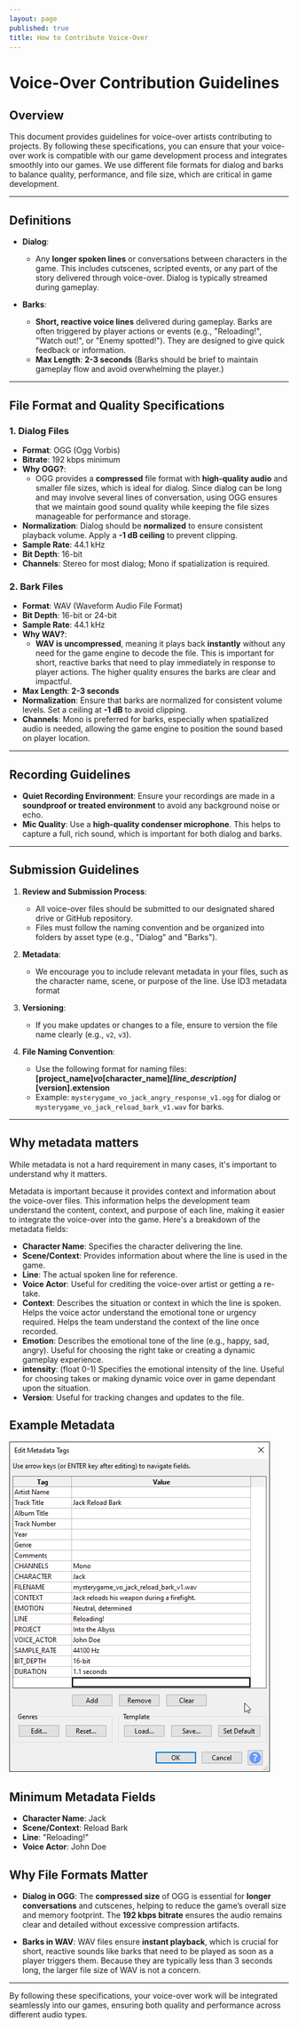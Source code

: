 ```yaml
---
layout: page
published: true
title: How to Contribute Voice-Over
---
```


# Voice-Over Contribution Guidelines

## Overview

This document provides guidelines for voice-over artists contributing to projects. By following these specifications, you can ensure that your voice-over work is compatible with our game development process and integrates smoothly into our games. We use different file formats for dialog and barks to balance quality, performance, and file size, which are critical in game development.

---

## Definitions

- **Dialog**:
  - Any **longer spoken lines** or conversations between characters in the game. This includes cutscenes, scripted events, or any part of the story delivered through voice-over. Dialog is typically streamed during gameplay.
  
- **Barks**:
  - **Short, reactive voice lines** delivered during gameplay. Barks are often triggered by player actions or events (e.g., "Reloading!", "Watch out!", or "Enemy spotted!"). They are designed to give quick feedback or information.
  - **Max Length**: **2-3 seconds** (Barks should be brief to maintain gameplay flow and avoid overwhelming the player.)

---

## File Format and Quality Specifications

### 1. Dialog Files

- **Format**: OGG (Ogg Vorbis)
- **Bitrate**: 192 kbps minimum
- **Why OGG?**:
  - OGG provides a **compressed** file format with **high-quality audio** and smaller file sizes, which is ideal for dialog. Since dialog can be long and may involve several lines of conversation, using OGG ensures that we maintain good sound quality while keeping the file sizes manageable for performance and storage.
- **Normalization**: Dialog should be **normalized** to ensure consistent playback volume. Apply a **-1 dB ceiling** to prevent clipping.
- **Sample Rate**: 44.1 kHz
- **Bit Depth**: 16-bit
- **Channels**: Stereo for most dialog; Mono if spatialization is required.

### 2. Bark Files

- **Format**: WAV (Waveform Audio File Format)
- **Bit Depth**: 16-bit or 24-bit
- **Sample Rate**: 44.1 kHz
- **Why WAV?**:
  - **WAV is uncompressed**, meaning it plays back **instantly** without any need for the game engine to decode the file. This is important for short, reactive barks that need to play immediately in response to player actions. The higher quality ensures the barks are clear and impactful.
- **Max Length**: **2-3 seconds**
- **Normalization**: Ensure that barks are normalized for consistent volume levels. Set a ceiling at **-1 dB** to avoid clipping.
- **Channels**: Mono is preferred for barks, especially when spatialized audio is needed, allowing the game engine to position the sound based on player location.

---

## Recording Guidelines

- **Quiet Recording Environment**: Ensure your recordings are made in a **soundproof or treated environment** to avoid any background noise or echo.
- **Mic Quality**: Use a **high-quality condenser microphone**. This helps to capture a full, rich sound, which is important for both dialog and barks.
  
---

## Submission Guidelines

1. **Review and Submission Process**:
   - All voice-over files should be submitted to our designated shared drive or GitHub repository.
   - Files must follow the naming convention and be organized into folders by asset type (e.g., "Dialog" and "Barks").

2. **Metadata**:
   - We encourage you to include relevant metadata in your files, such as the character name, scene, or purpose of the line. Use ID3 metadata format

3. **Versioning**:
   - If you make updates or changes to a file, ensure to version the file name clearly (e.g., `v2`, `v3`).

4. **File Naming Convention**:
   - Use the following format for naming files:  
    **[project_name]_vo_[character_name]_[line_description]_[version].extension**
   - Example: `mysterygame_vo_jack_angry_response_v1.ogg` for dialog or `mysterygame_vo_jack_reload_bark_v1.wav` for barks.
  
---

## Why metadata matters

While metadata is not a hard requirement in many cases, it's important to understand why it matters.

Metadata is important because it provides context and information about the voice-over files. This information helps the development team understand the content, context, and purpose of each line, making it easier to integrate the voice-over into the game. Here's a breakdown of the metadata fields:

- **Character Name**: Specifies the character delivering the line.
- **Scene/Context**: Provides information about where the line is used in the game.
- **Line**: The actual spoken line for reference.
- **Voice Actor**: Useful for crediting the voice-over artist or getting a re-take.
- **Context**: Describes the situation or context in which the line is spoken. Helps the voice actor understand the emotional tone or urgency required. Helps the team understand the context of the line once recorded.
- **Emotion**: Describes the emotional tone of the line (e.g., happy, sad, angry). Useful for choosing the right take or creating a  dynamic gameplay experience.
- **intensity**: (float 0-1) Specifies the emotional intensity of the line. Useful for choosing takes or making dynamic voice over in game dependant upon the situation.
- **Version**: Useful for tracking changes and updates to the file.

## Example Metadata

![alt text](image-1.png)

## Minimum Metadata Fields

- **Character Name**: Jack
- **Scene/Context**: Reload Bark
- **Line**: "Reloading!"
- **Voice Actor**: John Doe

## Why File Formats Matter

- **Dialog in OGG**: The **compressed size** of OGG is essential for **longer conversations** and cutscenes, helping to reduce the game’s overall size and memory footprint. The **192 kbps bitrate** ensures the audio remains clear and detailed without excessive compression artifacts.
  
- **Barks in WAV**: WAV files ensure **instant playback**, which is crucial for short, reactive sounds like barks that need to be played as soon as a player triggers them. Because they are typically less than 3 seconds long, the larger file size of WAV is not a concern.

---

By following these specifications, your voice-over work will be integrated seamlessly into our games, ensuring both quality and performance across different audio types.
